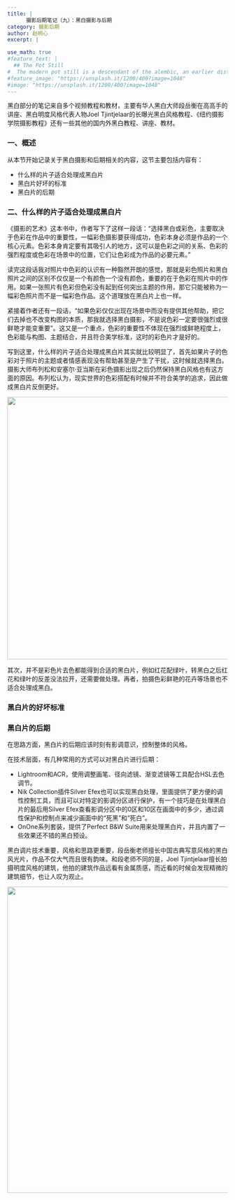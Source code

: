 ```yaml
---
title: |
      摄影后期笔记（九）：黑白摄影与后期
category: 摄影后期
author: 赵明心
excerpt: |

use_math: true
#feature_text: |
  ## The Pot Still
#  The modern pot still is a descendant of the alembic, an earlier distillation device
#feature_image: "https://unsplash.it/1200/400?image=1048"
#image: "https://unsplash.it/1200/400?image=1048"
---
```

黑白部分的笔记来自多个视频教程和教材，主要有华人黑白大师段岳衡在高高手的讲座、黑白明度风格代表人物Joel Tjintjelaar的长曝光黑白风格教程、《纽约摄影学院摄影教程》还有一些其他的国内外黑白教程、讲座、教材。

### 一、概述
从本节开始记录关于黑白摄影和后期相关的内容，这节主要包括内容有：
- 什么样的片子适合处理成黑白片
- 黑白片好坏的标准
- 黑白片的后期

### 二、什么样的片子适合处理成黑白片
《摄影的艺术》这本书中，作者写下了这样一段话：“选择黑白或彩色，主要取决于色彩在作品中的重要性，一幅彩色摄影要获得成功，色彩本身必须是作品的一个核心元素。色彩本身肯定要有其吸引人的地方，这可以是色彩之间的关系、色彩的强烈程度或色彩在场景中的位置，它们让色彩成为作品的必要元素。”

读完这段话我对照片中色彩的认识有一种豁然开朗的感觉，那就是彩色照片和黑白照片之间的区别不仅仅是一个有颜色一个没有颜色，重要的在于色彩在照片中的作用。如果一张照片有色彩但色彩没有起到任何突出主题的作用，那它只能被称为一幅彩色照片而不是一幅彩色作品。这个道理放在黑白片上也一样。

紧接着作者还有一段话，“如果色彩仅仅出现在场景中而没有提供其他帮助，把它们去掉也不改变构图的本质，那我就选择黑白摄影，不是说色彩一定要很强烈或很鲜艳才能变重要”。这又是一个重点，色彩的重要性不体现在强烈或鲜艳程度上，色彩能与构图、主题结合，并且符合美学标准，这时的彩色片才是好的。

写到这里，什么样的片子适合处理成黑白片其实就比较明显了，首先如果片子的色彩对于照片的主题或者情感表现没有帮助甚至是产生了干扰，这时候就选择黑白。摄影大师布列松和安塞尔·亚当斯在彩色摄影出现之后仍然保持黑白风格也有这方面的原因。布列松认为，现实世界的色彩搭配有时候并不符合美学的追求，因此做成黑白片反倒更好。
<center>
<img src="http://wx2.sinaimg.cn/large/41f56ddcgy1fpbkz8fgm3j219g0pudk8.jpg" width="600px">
</center>

其次，并不是彩色片去色都能得到合适的黑白片，例如红花配绿叶，转黑白之后红花和绿叶的反差没法拉开，还需要做处理。再者，拍摄色彩鲜艳的花卉等场景也不适合处理成黑白。

### 黑白片的好坏标准


### 黑白片的后期
在思路方面，黑白片的后期应该时刻有影调意识，控制整体的风格。

在技术层面，有几种常用的方式可以对黑白片进行后期：
- Lightroom和ACR，使用调整画笔、径向滤镜、渐变滤镜等工具配合HSL去色调节。
- Nik Collection插件Silver Efex也可以实现黑白处理，里面提供了更方便的调性控制工具，而且可以对特定的影调分区进行保护，有一个技巧是在处理黑白片的最后用Silver Efex查看影调分区中的0区和10区在画面中的多少，通过调性保护和控制点来减少画面中的“死黑”和“死白”。
- OnOne系列套装，提供了Perfect B&W Suite用来处理黑白片，并且内置了一些效果还不错的黑白预设。

黑白调片技术重要，风格和思路更重要，段岳衡老师擅长中国古典写意风格的黑白风光片，作品不仅大气而且很有韵味。和段老师不同的是，Joel Tjintjelaar擅长拍摄明度风格的建筑，他拍的建筑作品远看有金属质感，而近看的时候会发现精微的建筑细节，也让人叹为观止。

<center>
<img src="http://wx2.sinaimg.cn/large/41f56ddcgy1fpbldj6j82j21jk0gjjvs.jpg" width="700px">
</center>
